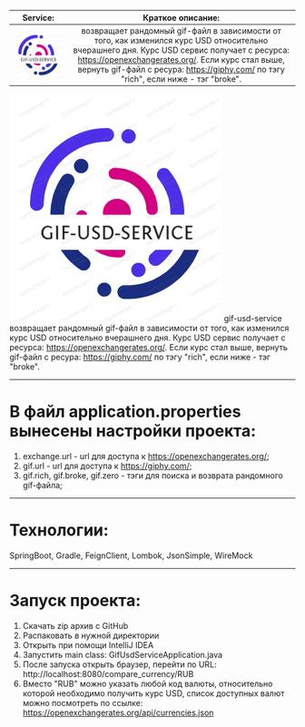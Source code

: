 Service:                   |  Краткое описание:
:-------------------------:|:-------------------------:
![Image alt](https://github.com/VCKazakova/image/raw/main/image.png)  | возвращает рандомный gif-файл в зависимости от того, как изменился курс USD относительно                                                                           вчерашнего дня. Курс USD сервис получает с ресурса: https://openexchangerates.org/. Если курс стал выше, вернуть gif-файл с ресура: https://giphy.com/ по тэгу "rich", если                                                                           ниже - тэг "broke".



![Image alt](https://github.com/VCKazakova/image/raw/main/image.png)
gif-usd-service возвращает рандомный gif-файл в зависимости от того, как изменился курс USD относительно вчерашнего дня.
Курс USD сервис получает с ресурса: https://openexchangerates.org/.
Если курс стал выше, вернуть gif-файл с ресура: https://giphy.com/ по тэгу "rich", если ниже - тэг "broke".

***

# В файл application.properties вынесены настройки проекта:
1. exchange.url - url для доступа к https://openexchangerates.org/;
2. gif.url - url для доступа к https://giphy.com/;
3. gif.rich, gif.broke, gif.zero - тэги для поиска и возврата рандомного gif-файла;

***

# Технологии:
SpringBoot, Gradle, FeignClient, Lombok, JsonSimple, WireMock

***

# Запуск проекта:
1. Скачать zip архив с GitHub
2. Распаковать в нужной директории
3. Открыть при помощи IntelliJ IDEA
4. Запустить main class: GifUsdServiceApplication.java
5. После запуска открыть браузер, перейти по URL: http://localhost:8080/compare_currency/RUB
6. Вместо "RUB" можно указать любой код валюты, относительно которой необходимо получить курс USD,
список доступных валют можно посмотреть по ссылке: https://openexchangerates.org/api/currencies.json
